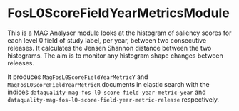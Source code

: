 # FosL0ScoreFieldYearMetricsModule

This is a MAG Analyser module looks at the histogram of saliency scores for each level 0 field of study label, per year, between two consecutive releases.  It calculates the Jensen Shannon distance between the two histograms.  The aim is to monitor any histogram shape changes between releases.

It produces ```MagFosL0ScoreFieldYearMetricY``` and ```MagFosL0ScoreFieldYearMetricR``` documents in elastic search with the indices ```dataquality-mag-fos-l0-score-field-year-metric-year``` and 
```dataquality-mag-fos-l0-score-field-year-metric-release``` respectively.